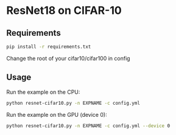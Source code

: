 # ResNet18 on CIFAR-10


## Requirements

```bash
pip install -r requirements.txt
```
Change the root of your cifar10/cifar100 in config

## Usage

Run the example on the CPU:

```bash
python resnet-cifar10.py -n EXPNAME -c config.yml
```

Run the example on the GPU (device 0):

```bash
python resnet-cifar10.py -n EXPNAME -c config.yml --device 0
```
